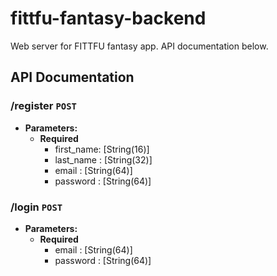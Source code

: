# fittfu-fantasy-backend
Web server for FITTFU fantasy app.  API documentation below.
## API Documentation
### /register `POST`
* **Parameters:**  
  * **Required**  
  	* first_name: [String(16)]  
    * last_name : [String(32)]  
    * email     : [String(64)]  
    * password  : [String(64)]

### /login `POST`
* **Parameters:**  
  * **Required**  
    * email     : [String(64)]  
    * password  : [String(64)]
